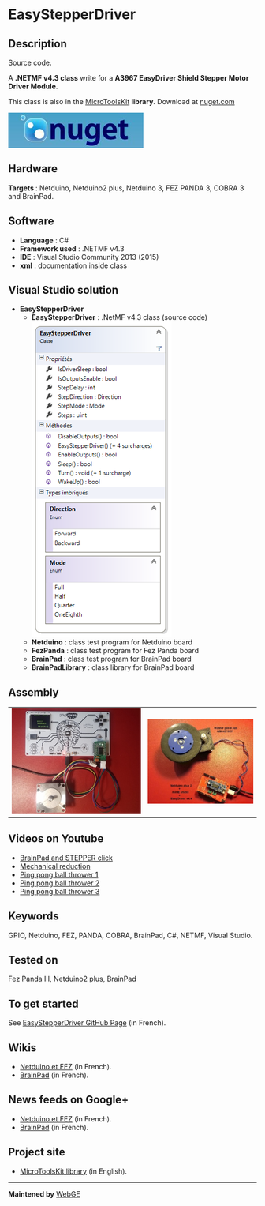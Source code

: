 # EasyStepperDriver

<strong>Description</strong>
-------------------------------------
Source code.

A <strong>.NETMF v4.3 class</strong> write for a <strong>A3967 EasyDriver Shield Stepper Motor Driver Module</strong>. 

This class is also in the <a href="https://www.nuget.org/packages/WEBGE.Microtoolskit/" target="_blank">MicroToolsKit</a> <strong>library</strong>. Download at <a href="https://www.nuget.org" target="_blank">nuget.com</a>

 <img src="img/nuget.JPG" align="center" />
 
<strong>Hardware</strong>
---------------------
<strong> Targets </strong>: Netduino, Netduino2 plus, Netduino 3, FEZ PANDA 3, COBRA 3 and BrainPad.

<strong>Software</strong>
---------------------
<ul>
<li><strong>Language</strong> : C#</li>
<li><strong>Framework used</strong> : .NETMF v4.3</li>
<li><strong>IDE</strong> : Visual Studio Community 2013 (2015)</li>
<li><strong>xml</strong> : documentation inside class </li> 
</ul>

<strong>Visual Studio solution</strong>
-------------------------------------
<ul>
<li><strong>EasyStepperDriver </strong>
<ul>
<li><strong>EasyStepperDriver</strong> : .NetMF v4.3 class (source code)</li>
<img src="img/EasyStepperDriverClass.png" />
<li><strong>Netduino</strong> : class test program for Netduino board</li>
<li><strong>FezPanda</strong> : class test program for Fez Panda board</li>
<li><strong>BrainPad</strong> : class test program for BrainPad board</li>
<li><strong>BrainPadLibrary</strong> : class library for BrainPad board</li>
</ul>
</li>
</ul>

<strong>Assembly</strong>
--------------------------
<table>
<tr>
<td><img src="img/STEPPERclickm.jpg" /></td>
<td><img src="img/EasyStepperMotor.jpg"/></td>
</tr>
</table>

<strong>Videos on Youtube</strong>
-------------------
<ul>
<li><a href="https://youtu.be/Kc1_DE5p3R0" target="_blank">BrainPad and STEPPER click</a></li>
<li><a href="https://youtu.be/K_PtVVJPNFo" target="_blank">Mechanical reduction</a></li>
<li><a href="https://youtu.be/l_M70CIIXU0" target="_blank">Ping pong ball thrower 1</a></li>
<li><a href="https://youtu.be/4_QfgJS_Ang" target="_blank">Ping pong ball thrower 2</a></li>
<li><a href="https://youtu.be/66fcVjNp61Q" target="_blank">Ping pong ball thrower 3</a></li>
</ul>

<strong>Keywords</strong>
----------------------------
GPIO, Netduino, FEZ, PANDA, COBRA, BrainPad, C#, NETMF, Visual Studio.

<strong>Tested on</strong>
-------------------
Fez Panda III, Netduino2 plus, BrainPad

<strong>To get started</strong>
--------------------
See <a href="http://webge.github.io/EasyStepperDriver/" target="_blank">EasyStepperDriver GitHub Page</a> (in French).

<strong>Wikis</strong>
--------------------
- <a href="https://csharpembarquenetduino.wikispaces.com/Home" target="_blank">Netduino et FEZ</a> (in French).
- <a href="https://csharpembarquebrainpad.wikispaces.com/Home" target="_blank">BrainPad</a> (in French).

<strong>News feeds on Google+</strong>
--------------------
- <a href="https://plus.google.com/collection/oaaJX" target="_blank">Netduino et FEZ</a> (in French).
- <a href="https://plus.google.com/collection/sEHQME" target="_blank">BrainPad</a> (in French).

<strong>Project site</strong>
--------------------
- <a href ="https://csharpembarquenetduino.wikispaces.com/6.+MicroToolsKit+library">MicroToolsKit library</a> (in English).
<hr>

<strong>Maintened by</strong> <a href="mailto:philippemariano@gmail.com">WebGE</a>
